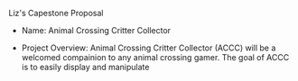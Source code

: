 
Liz's Capestone Proposal


* Name:
    Animal Crossing Critter Collector


* Project Overview:
    Animal Crossing Critter Collector (ACCC) will be a welcomed compainion to any animal crossing gamer. The goal of ACCC is to easily display and manipulate 
